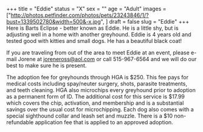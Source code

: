 +++
title = "Eddie"
status = "X"
sex = ""
age = "Adult"
images = ["http://photos.petfinder.com/photos/pets/23243846/1/?bust=1339502780&width=500&-x.jpg",
]
draft = false
slug = "Eddie"
+++
Here is Barts Eclipse - better known as Eddie. He is a little shy, but is adjusting well in a home with another greyhound. Eddie is 4 years old and tested good with kitties and small dogs. He has a beautiful black coat! 



If you are traveling from out of the area to meet Eddie at an event, please e-mail Jorene at joreneross@aol.com or call 515-967-6564 and we will do our best to make sure he is present.

The adoption fee for greyhounds through HGA is $250. This fee pays for medical costs including spay/neuter surgery, shots, parasite treatments, and teeth cleaning. HGA also microchips every greyhound prior to adoption as a permanent form of ID. The additional cost for this service is $17.99 which covers the chip, activation, and membership and is a substantial savings over the usual cost for microchipping. Each dog also comes with a special sighthound collar and leash set and muzzle. There is a $10 non-refundable application fee that is applied to an approved adoption.

